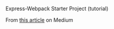 Express-Webpack Starter Project (tutorial)

From [this article](https://medium.com/@binyamin/creating-a-node-express-webpack-app-with-dev-and-prod-builds-a4962ce51334) on Medium